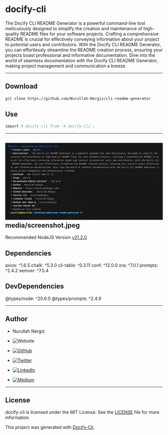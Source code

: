 # docify-cli

The Docify CLI README Generator is a powerful command-line tool meticulously designed to simplify the creation and maintenance of high-quality README files for your software projects. Crafting a comprehensive README is crucial for effectively conveying information about your project to potential users and contributors. With the Docify CLI README Generator, you can effortlessly streamline the README creation process, ensuring your projects boast professional and informative documentation. Dive into the world of seamless documentation with the Docify CLI README Generator, making project management and communication a breeze.

---

## Download

```bash
git clone https://github.com/Nurullah-Nergiz/cli-readme-generator
```

## Use

```bash
import # docify-cli from '# docify-cli';
```

---

![media/screenshot.jpeg](media/screenshot.jpeg)
media/screenshot.jpeg
---

Recommended NodeJS Version [v21.2.0](https://nodejs.org/dist/v21.2.0)

## Dependencies

 axios: ^1.6.5
 chalk: ^5.3.0
 cli-table: ^0.3.11
 conf: ^12.0.0
 ora: ^7.0.1
 prompts: ^2.4.2
 semver: ^7.5.4

## DevDependencies

 @types/node: ^20.6.0
 @types/prompts: ^2.4.9

---

## Author

- Nurullah Nergiz

- ![Website](https://img.shields.io/website?url=https://nurullahnergiz.com/&up_message=visit&up_color=%23fff&link=https://nurullahnergiz.com/)

- [![GitHub](https://img.shields.io/badge/GitHub-000000?style=for-the-badge&logo=github&logoColor=white)](https://www.github.com/Nurullah-Nergiz)

- [![Twitter](https://img.shields.io/badge/Twitter-%231DA1F2.svg?logo=Twitter&logoColor=white)](https://twitter.com/nurullahNergiz_)

- [![LinkedIn](https://img.shields.io/badge/LinkedIn-%230077B5.svg?logo=linkedin&logoColor=white)](https://linkedin.com/in/Nurullah-Nergiz)

- [![Medium](https://img.shields.io/badge/Medium-12100E?logo=medium&logoColor=white)](https://medium.com/@nurullahnergiz)

---

## License

 docify-cli is licensed under the MIT License. See the [LICENSE](LICENSE) file for more information.

This project was generated with [Docify-Cli](https://www.npmjs.com/package/docify-cli).
